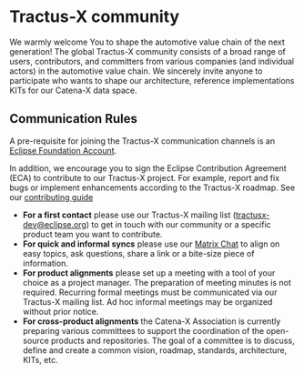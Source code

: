 # Tractus-X community

We warmly welcome You to shape the automotive value chain of the next generation!
The global Tractus-X community consists of a broad range of users, contributors, and committers from various companies
(and individual actors) in the automotive value chain. We sincerely invite anyone to participate who wants to shape our
architecture, reference implementations KITs for our Catena-X data space.

## Communication Rules

A pre-requisite for joining the Tractus-X communication channels is
an [Eclipse Foundation Account](https://accounts.eclipse.org/user/register?destination=user).

In addition, we encourage you to sign the Eclipse Contribution Agreement (ECA) to contribute to our Tractus-X project.
For example, report and fix bugs or implement enhancements according to the Tractus-X roadmap. See
our [contributing guide](https://eclipse-tractusx.github.io/docs/oss/how-to-contribute)

- __For a first contact__ please use our Tractus-X mailing list (tractusx-dev@eclipse.org) to get in touch with our
  community or a specific product team you want to contribute.
- __For quick and informal syncs__ please use
  our [Matrix Chat](https://chat.eclipse.org/#/room/#tools.tractus-x:matrix.eclipse.org) to align on easy topics, ask
  questions, share a link or a bite-size piece of information.
- __For product alignments__ please set up a meeting with a tool of your choice as a project manager. The preparation of
  meeting minutes is not required. Recurring formal meetings must be communicated via our Tractus-X mailing list. Ad hoc
  informal meetings may be organized without prior notice.
- __For cross-product alignments__ the Catena-X Association is currently preparing various committees to support the
  coordination of the open-source products and repositories. The goal of a committee is to discuss, define and create a
  common vision, roadmap, standards, architecture, KITs, etc.
